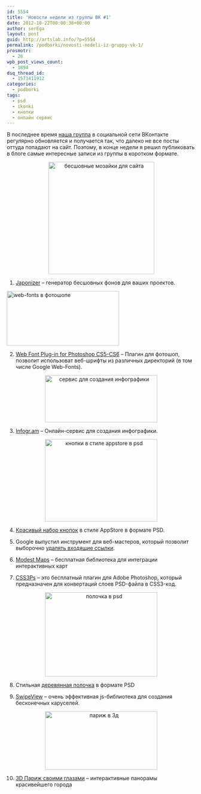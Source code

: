 ```yaml
---
id: 5554
title: 'Новости недели из группы ВК #1'
date: 2012-10-22T00:00:38+00:00
author: serEga
layout: post
guid: http://artslab.info/?p=5554
permalink: /podborki/novosti-nedeli-iz-gruppy-vk-1/
prosmotr:
  - 26
wpb_post_views_count:
  - 1894
dsq_thread_id:
  - 1571411912
categories:
  - podborki
tags:
  - psd
  - ikonki
  - кнопки
  - онлайн сервис
---
```

В последнее время [наша группа](http://vk.com/artslabinfo) в социальной сети ВКонтакте регулярно обновляется и получается так, что далеко не все посты оттуда попадают на сайт. Поэтому, в конце недели я решил публиковать в блоге самые интересные записи из группы в коротком формате.

<center>
  <a href="{{site.img_cdn}}/japanizer_mozaiki.jpeg"><img src="{{site.img_cdn}}/japanizer_mozaiki-283x300.jpg" alt="бесшовные мозайки для сайта" title="japanizer_mozaiki" width="283" height="300" class="aligncenter size-medium wp-image-5557" srcset="{{site.img_cdn}}/japanizer_mozaiki-283x300.jpg 283w, {{site.img_cdn}}/japanizer_mozaiki.jpeg 549w" sizes="(max-width: 283px) 100vw, 283px" /></a>
</center>

1. [Japonizer](http://wanokoto.net/japonizes) &#8211; генератор бесшовных фонов для ваших проектов.

[<img src="{{site.img_cdn}}/web_font_photoshop-300x146.jpg" alt="web-fonts  в фотошопе" title="web_font_photoshop" width="300" height="146" class="aligncenter size-medium wp-image-5559" srcset="{{site.img_cdn}}/web_font_photoshop-300x146.jpg 300w, {{site.img_cdn}}/web_font_photoshop.jpeg 830w" sizes="(max-width: 300px) 100vw, 300px" />]({{site.img_cdn}}/web_font_photoshop.jpeg)

2. [Web Font Plug-in for Photoshop CS5-CS6](http://www.webink.com/webfontplugin) &#8211; Плагин для фотошоп, позволит использоват веб-шрифты из различных директорий (в том числе Google Web-Fonts).

<center>
  <a href="{{site.img_cdn}}/kak_sozdat_infografiku.jpeg"><img src="{{site.img_cdn}}/kak_sozdat_infografiku-300x126.jpg" alt="сервис для создания инфографики" title="kak_sozdat_infografiku" width="300" height="126" class="aligncenter size-medium wp-image-5558" srcset="{{site.img_cdn}}/kak_sozdat_infografiku-300x126.jpg 300w, {{site.img_cdn}}/kak_sozdat_infografiku-1024x432.jpg 1024w, {{site.img_cdn}}/kak_sozdat_infografiku.jpeg 1273w" sizes="(max-width: 300px) 100vw, 300px" /></a>
</center>

3. [Infogr.am](http://infogr.am) &#8211; Онлайн-сервис для создания инфографики.

<!--more-->





<center>
  <a href="{{site.img_cdn}}/appstore_knopki_psd.jpeg"><img src="{{site.img_cdn}}/appstore_knopki_psd-300x220.jpg" alt="кнопки в стиле appstore в psd" title="appstore_knopki_psd" width="300" height="220" class="aligncenter size-medium wp-image-5555" srcset="{{site.img_cdn}}/appstore_knopki_psd-300x220.jpg 300w, {{site.img_cdn}}/appstore_knopki_psd.jpeg 680w" sizes="(max-width: 300px) 100vw, 300px" /></a>
</center>

4. [Красивый набор кнопок](http://vk.com/wall-880171_645) в стиле AppStore в формате PSD.

5. Google выпустил инструмент для веб-мастеров, который позволит выборочно [удалять входящие ссылки](https://www.google.com/webmasters/tools/disavow-links-main?pli=1).

6. [Modest Maps](http://modestmaps.com/) – бесплатная библиотека для интеграции интерактивных карт

7. [CSS3Ps](http://css3ps.com/) &#8211; это бесплатный плагин для Adobe Photoshop, который предназначен для конвертаций слоев PSD-файла в CSS3-код.

<center>
  <a href="{{site.img_cdn}}/dDPN7Qr7EyI.jpeg"><img src="{{site.img_cdn}}/dDPN7Qr7EyI-300x225.jpg" alt="полочка в psd" title="derevyannaya_polka_psd" width="300" height="225" class="aligncenter size-medium wp-image-5556" /></a>
</center>

8. Стильная [деревянная полочка](http://vk.com/wall-880171_633) в формате PSD

9. [SwipeView](http://vk.com/wall-880171_627) – очень эффективная js-библиотека для создания бесконечных каруселей.

<center>
  <a href="{{site.img_cdn}}/3d_paris.jpeg"><img src="{{site.img_cdn}}/3d_paris-300x156.jpg" alt="париж в 3д" title="3d_paris" width="300" height="156" class="aligncenter size-medium wp-image-5560" srcset="{{site.img_cdn}}/3d_paris-300x156.jpg 300w, {{site.img_cdn}}/3d_paris.jpeg 600w" sizes="(max-width: 300px) 100vw, 300px" /></a>
</center>

10. [3D Париж своими глазами](http://paris.3ds.com/en-index.html#Heritage) &#8211; интерактивные панорамы красивейшего города